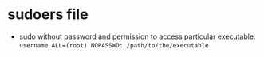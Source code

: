 # sudoers file
- sudo without password and permission to access particular executable: `username ALL=(root) NOPASSWD: /path/to/the/executable`
